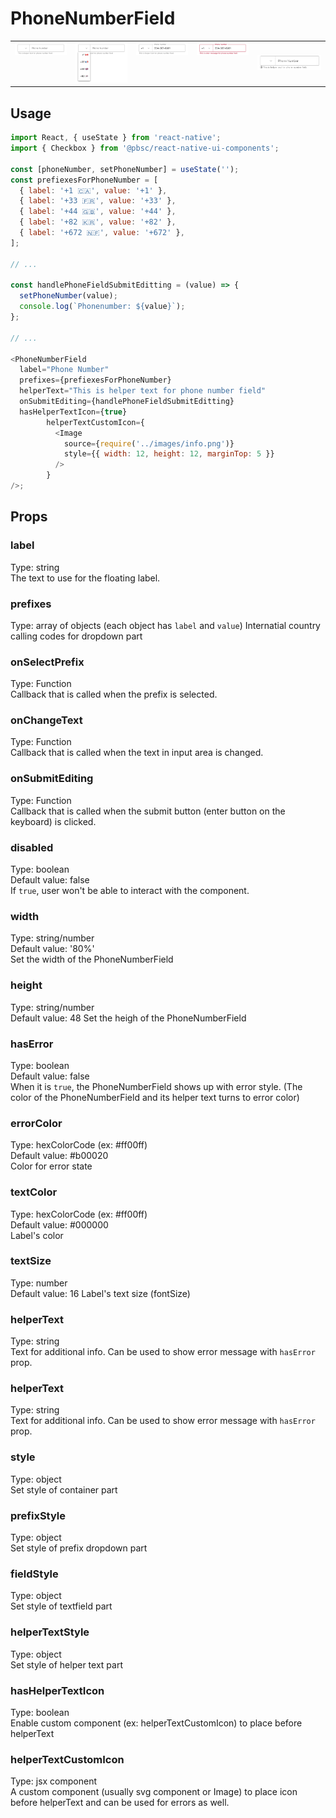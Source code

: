 # PhoneNumberField

<table >
   <tr>
      <td valign="top"><img src="./resources/phonefield.png" alt="PhoneNumberField" /></td>
      <td valign="top"><img src="./resources/phonefield_prefix_open.png" alt="PhoneNumberField when prefix dropdown is open" /></td>
      <td valign="top"><img src="./resources/phonefield_value.png" alt="PhoneNumberField with value" /></td>
      <td valign="top"><img src="./resources/phonefield_error.png" alt="PhoneNumberField with error" /></td>
      <td><img src="./resources/phonefield_icon_with_helperText.png" alt="PhoneNumberField with icon and helpertext" /></td>
  </tr>
</table>

## Usage

```js
import React, { useState } from 'react-native';
import { Checkbox } from '@pbsc/react-native-ui-components';

const [phoneNumber, setPhoneNumber] = useState('');
const prefiexesForPhoneNumber = [
  { label: '+1 🇨🇦', value: '+1' },
  { label: '+33 🇫🇷', value: '+33' },
  { label: '+44 🇬🇧', value: '+44' },
  { label: '+82 🇰🇷', value: '+82' },
  { label: '+672 🇳🇫', value: '+672' },
];

// ...

const handlePhoneFieldSubmitEditting = (value) => {
  setPhoneNumber(value);
  console.log(`Phonenumber: ${value}`);
};

// ...

<PhoneNumberField
  label="Phone Number"
  prefixes={prefiexesForPhoneNumber}
  helperText="This is helper text for phone number field"
  onSubmitEditing={handlePhoneFieldSubmitEditting}
  hasHelperTextIcon={true}
        helperTextCustomIcon={
          <Image
            source={require('../images/info.png')}
            style={{ width: 12, height: 12, marginTop: 5 }}
          />
        }
/>;
```

## Props

### label

Type: string <br/>
The text to use for the floating label.

### prefixes

Type: array of objects (each object has `label` and `value`)
Internatial country calling codes for dropdown part

### onSelectPrefix

Type: Function <br/>
Callback that is called when the prefix is selected.

### onChangeText

Type: Function <br/>
Callback that is called when the text in input area is changed.

### onSubmitEditing

Type: Function <br/>
Callback that is called when the submit button (enter button on the keyboard) is clicked.

### disabled

Type: boolean <br/>
Default value: false <br/>
If `true`, user won't be able to interact with the component.

### width

Type: string/number <br/>
Default value: '80%' <br/>
Set the width of the PhoneNumberField

### height

Type: string/number <br/>
Default value: 48
Set the heigh of the PhoneNumberField

### hasError

Type: boolean <br/>
Default value: false <br/>
When it is `true`, the PhoneNumberField shows up with error style. (The color of the PhoneNumberField and its helper text turns to error color)

### errorColor

Type: hexColorCode (ex: #ff00ff) <br/>
Default value: #b00020 <br/>
Color for error state

### textColor

Type: hexColorCode (ex: #ff00ff) <br/>
Default value: #000000 <br/>
Label's color

### textSize

Type: number <br/>
Default value: 16
Label's text size (fontSize)

### helperText

Type: string <br/>
Text for additional info. Can be used to show error message with `hasError` prop.

### helperText

Type: string <br/>
Text for additional info. Can be used to show error message with `hasError` prop.

### style

Type: object <br/>
Set style of container part

### prefixStyle

Type: object <br/>
Set style of prefix dropdown part

### fieldStyle

Type: object <br/>
Set style of textfield part

### helperTextStyle

Type: object <br/>
Set style of helper text part

### hasHelperTextIcon
Type: boolean <br/>
Enable custom component (ex: helperTextCustomIcon) to place before helperText

### helperTextCustomIcon
Type: jsx component <br/>
A custom component (usually svg component or Image) to place icon before helperText and can be used for errors as well.
